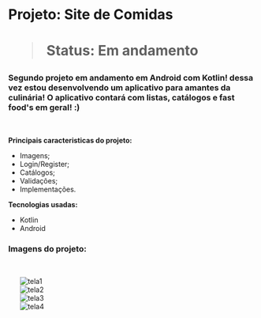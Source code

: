 
<h1> Projeto: Site de Comidas <h1> 

  > Status: Em andamento
  
  ### Segundo projeto em andamento em Android com Kotlin! dessa vez estou desenvolvendo um aplicativo para amantes da culinária! O aplicativo contará com listas, catálogos e fast food's em geral! :)
  
  <br>
  
  <strong>Principais caracteristicas do projeto: </strong>
  + Imagens;
  + Login/Register;
  + Catálogos;
  + Validações;
  + Implementações.
  
  <strong>Tecnologias usadas: </strong>
   + Kotlin
   + Android 
  
   ### Imagens do projeto:
  
  <br>
  
&nbsp;&nbsp;&nbsp;&nbsp;&nbsp;&nbsp;![tela1](https://user-images.githubusercontent.com/79876042/142459159-5a596e41-448a-4ecb-b459-380d8179847c.png)
  <br>
&nbsp;&nbsp;&nbsp;&nbsp;&nbsp;&nbsp;![tela2](https://user-images.githubusercontent.com/79876042/142459277-e22c114b-e01f-4bb5-abdd-840194e5fd07.png)
  <br>
&nbsp;&nbsp;&nbsp;&nbsp;&nbsp;&nbsp;![tela3](https://user-images.githubusercontent.com/79876042/142459375-a1ac97c4-f48e-41d9-9d13-0bdd0c5b5b64.png)
  <br>
&nbsp;&nbsp;&nbsp;&nbsp;&nbsp;&nbsp;![tela4](https://user-images.githubusercontent.com/79876042/144277393-6d071333-a0ff-4c3f-a898-3b771cacda67.png)
